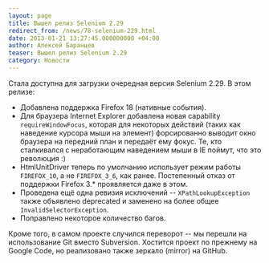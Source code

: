 ```yaml
---
layout: page
title: Вышел релиз Selenium 2.29
redirect_from: /news/78-selenium-229.html
date: 2013-01-21 13:27:45.000000000 +04:00
author: Алексей Баранцев
teaser: Вышел релиз Selenium 2.29
category: Новости
---
```

Стала доступна для загрузки очередная версия Selenium 2.29. В этом релизе:

* Добавлена поддержка Firefox 18 (нативные события).
* Для браузера Internet Explorer добавлена новая capability `requireWindowFocus`, которая для некоторых действий (таких как наведение курсора мыши на элемент) форсированно выводит окно браузера на передний план и передаёт ему фокус. Те, кто сталкивался с неработающим наведением мыши в IE поймут, что это революция :)
* HtmlUnitDriver теперь по умолчанию использует режим работы `FIREFOX_10`, а не `FIREFOX_3_6`, как ранее. Постепенный отказ от поддержки Firefox 3.* проявляется даже в этом.
* Проведена ещё одна ревизия исключений -- `XPathLookupException` также объявлено deprecated и заменено на более общее `InvalidSelectorException`.
* Поправлено некоторое количество багов.

Кроме того, в самом проекте случился переворот -- мы перешли на использование Git вместо Subversion. Хостится проект по прежнему на Google Code, но реализовано также зеркало (mirror) на GitHub.

